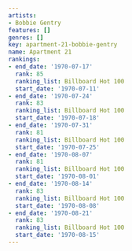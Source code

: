 ```yaml
---
artists:
- Bobbie Gentry
features: []
genres: []
key: apartment-21-bobbie-gentry
name: Apartment 21
rankings:
- end_date: '1970-07-17'
  rank: 85
  ranking_list: Billboard Hot 100
  start_date: '1970-07-11'
- end_date: '1970-07-24'
  rank: 83
  ranking_list: Billboard Hot 100
  start_date: '1970-07-18'
- end_date: '1970-07-31'
  rank: 81
  ranking_list: Billboard Hot 100
  start_date: '1970-07-25'
- end_date: '1970-08-07'
  rank: 81
  ranking_list: Billboard Hot 100
  start_date: '1970-08-01'
- end_date: '1970-08-14'
  rank: 83
  ranking_list: Billboard Hot 100
  start_date: '1970-08-08'
- end_date: '1970-08-21'
  rank: 83
  ranking_list: Billboard Hot 100
  start_date: '1970-08-15'
---
```


